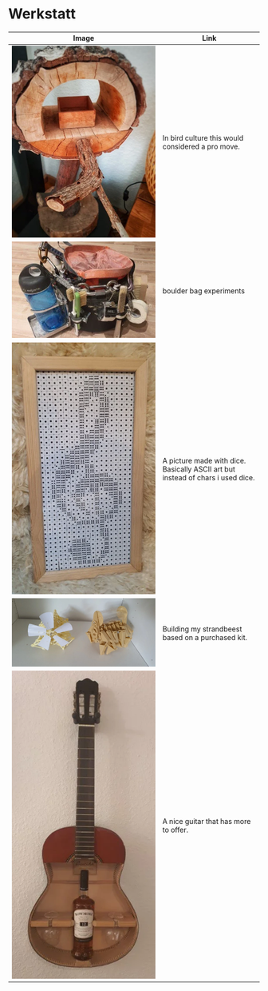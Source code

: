 # Werkstatt

| Image                                                         | Link                                                                            |
|---------------------------------------------------------------|---------------------------------------------------------------------------------|
| [![bird-house](_bird-house.webp)](bird-house.md)               | In bird culture this would considered a pro move.                               |
| [![boulderbag](_boulderbag_tire2.webp)](boulderbag.md)         | boulder bag experiments                                                         |
| [![dicemosaic](_dicemosaic.webp)](dicemosaic.md)               | A picture made with dice. Basically ASCII art but instead of chars i used dice. |
| [![strandbeest](_strandbeest.webp)](strandbeest.md)            | Building my strandbeest based on a purchased kit.                               |
| [![whiskey-git](_whiskey-git.webp)](whiskey-git.md)            | A nice guitar that has more to offer.                                           |
